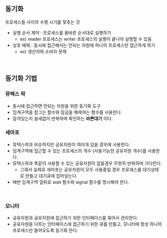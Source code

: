 ## 동기화
프로세스들 사이의 수행 시기를 맞추는 것
* 실행 순서 제어 : 프로세스를 올바른 순서대로 실행하기
  * ex) reader 프로세스는 writer 프로세스의 실행이 끝나야 실행할 수 있음
* 상호 배제 : 동시에 접근해서는 안되는 자원에 하나의 프로세스만 접근하게 하기
  * ex) 생산자와 소비자 문제

<br>

## 동기화 기법

### 뮤텍스 락
* 동시에 접근하면 안되는 자원을 위한 동기화 도구
* 임계구역을 잠그는 함수와 잠금을 해제하는 함수를 사용한다.
* 잠겨있는지 쉴새없이 반복하며 확인하는 **바쁜대기** 이다.

### 세마포
* 뮤텍스락과 비슷하지만 공유자원이 여러개 있을 경우에 사용한다.
* 임계구역에 접근할 수 있는 프로세스의 개수 (사용가능한 공유자원 개수)를 사용한다.
* 뮤텍스락과 똑같이 사용할 수 있는 공유자원이 없을경우 무한히 반복하며 기다린다.
  * 그래서 실제로 세마포는 공유자원이 모두 사용중일 경우 프로세스를 대기상태로 만들고 대기큐에 집어넣는다.
* 매번 임계구역 앞뒤로 wait 함수와 signal 함수를 명시해야 한다.

<br>

### 모니터
* 공유자원과 공유자원에 접근하기 위한 인터페이스를 묶어서 관리한다.
* 공유자원을 다루는 인터페이스에 접근하기 위한 큐를 만들고, 모니터에 항상 하나의 프로세스만 들어오도록 동기화 한다.
